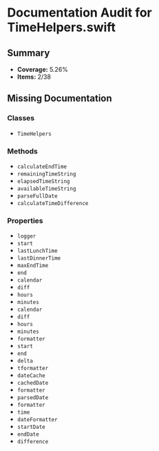 # Documentation Audit for TimeHelpers.swift

## Summary

- **Coverage:** 5.26%
- **Items:** 2/38

## Missing Documentation

### Classes
- `TimeHelpers`

### Methods
- `calculateEndTime`
- `remainingTimeString`
- `elapsedTimeString`
- `availableTimeString`
- `parseFullDate`
- `calculateTimeDifference`

### Properties
- `logger`
- `start`
- `lastLunchTime`
- `lastDinnerTime`
- `maxEndTime`
- `end`
- `calendar`
- `diff`
- `hours`
- `minutes`
- `calendar`
- `diff`
- `hours`
- `minutes`
- `formatter`
- `start`
- `end`
- `delta`
- `tformatter`
- `dateCache`
- `cachedDate`
- `formatter`
- `parsedDate`
- `formatter`
- `time`
- `dateFormatter`
- `startDate`
- `endDate`
- `difference`
